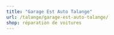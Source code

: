 ```yaml
---
title: "Garage Est Auto Talange"
url: /talange/garage-est-auto-talange/
shop: réparation de voitures
---
```

